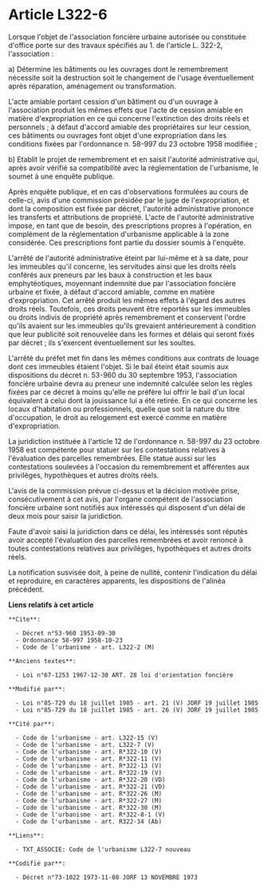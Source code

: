 # Article L322-6

Lorsque l'objet de l'association foncière urbaine autorisée ou constituée d'office porte sur des travaux spécifiés au 1. de
l'article L. 322-2, l'association :

a) Détermine les bâtiments ou les ouvrages dont le remembrement nécessite soit la destruction soit le changement de l'usage
éventuellement après réparation, aménagement ou transformation.

L'acte amiable portant cession d'un bâtiment ou d'un ouvrage à l'association produit les mêmes effets que l'acte de cession
amiable en matière d'expropriation en ce qui concerne l'extinction des droits réels et personnels ; à défaut d'accord amiable
des propriétaires sur leur cession, ces bâtiments ou ouvrages font objet d'une expropriation dans les conditions fixées par
l'ordonnance n. 58-997 du 23 octobre 1958 modifiée ;

b) Etablit le projet de remembrement et en saisit l'autorité administrative qui, après avoir vérifié sa compatibilité avec la
réglementation de l'urbanisme, le soumet à une enquête publique.

Après enquête publique, et en cas d'observations formulées au cours de celle-ci, avis d'une commission présidée par le juge
de l'expropriation, et dont la composition est fixée par décret, l'autorité administrative prononce les transferts et
attributions de propriété. L'acte de l'autorité administrative impose, en tant que de besoin, des prescriptions propres à
l'opération, en complément de la réglementation d'urbanisme applicable à la zone considérée. Ces prescriptions font partie du
dossier soumis à l'enquête.

L'arrêté de l'autorité administrative éteint par lui-même et à sa date, pour les immeubles qu'il concerne, les servitudes
ainsi que les droits réels conférés aux preneurs par les baux à construction et les baux emphytéotiques, moyennant indemnité
due par l'association foncière urbaine et fixée, à défaut d'accord amiable, comme en matière d'expropriation. Cet arrêté
produit les mêmes effets à l'égard des autres droits réels. Toutefois, ces droits peuvent être reportés sur les immeubles ou
droits indivis de propriété après remembrement et conservent l'ordre qu'ils avaient sur les immeubles qu'ils grevaient
antérieurement à condition que leur publicité soit renouvelée dans les formes et délais qui seront fixés par décret ; ils
s'exercent éventuellement sur les soultes.

L'arrêté du préfet met fin dans les mêmes conditions aux contrats de louage dont ces immeubles étaient l'objet. Si le bail
éteint était soumis aux dispositions du décret n. 53-960 du 30 septembre 1953, l'association foncière urbaine devra au
preneur une indemnité calculée selon les règles fixées par ce décret à moins qu'elle ne préfère lui offrir le bail d'un local
équivalent à celui dont la jouissance lui a été retirée. En ce qui concerne les locaux d'habitation ou professionnels, quelle
que soit la nature du titre d'occupation, le droit au relogement est exercé comme en matière d'expropriation.

La juridiction instituée à l'article 12 de l'ordonnance n. 58-997 du 23 octobre 1958 est compétente pour statuer sur les
contestations relatives à l'évaluation des parcelles remembrées. Elle statue aussi sur les contestations soulevées à
l'occasion du remembrement et afférentes aux privilèges, hypothèques et autres droits réels.

L'avis de la commission prévue ci-dessus et la décision motivée prise, consécutivement à cet avis, par l'organe compétent de
l'association foncière urbaine sont notifiés aux intéressés qui disposent d'un délai de deux mois pour saisir la juridiction.

Faute d'avoir saisi la juridiction dans ce délai, les intéressés sont réputés avoir accepté l'évaluation des parcelles
remembrées et avoir renoncé à toutes contestations relatives aux privilèges, hypothèques et autres droits réels.

La notification susvisée doit, à peine de nullité, contenir l'indication du délai et reproduire, en caractères apparents, les
dispositions de l'alinéa précédent.

**Liens relatifs à cet article**

	**Cite**:

	  - Décret n°53-960 1953-09-30
	  - Ordonnance 58-997 1958-10-23
	  - Code de l'urbanisme - art. L322-2 (M)

	**Anciens textes**:

	  - Loi n°67-1253 1967-12-30 ART. 28 loi d'orientation foncière

	**Modifié par**:

	  - Loi n°85-729 du 18 juillet 1985 - art. 21 (V) JORF 19 juillet 1985
	  - Loi n°85-729 du 18 juillet 1985 - art. 26 (V) JORF 19 juillet 1985

	**Cité par**:

	  - Code de l'urbanisme - art. L322-15 (V)
	  - Code de l'urbanisme - art. L322-7 (V)
	  - Code de l'urbanisme - art. R*322-10 (V)
	  - Code de l'urbanisme - art. R*322-11 (V)
	  - Code de l'urbanisme - art. R*322-13 (V)
	  - Code de l'urbanisme - art. R*322-19 (V)
	  - Code de l'urbanisme - art. R*322-20 (VD)
	  - Code de l'urbanisme - art. R*322-21 (VD)
	  - Code de l'urbanisme - art. R*322-26 (M)
	  - Code de l'urbanisme - art. R*322-27 (M)
	  - Code de l'urbanisme - art. R*322-30 (M)
	  - Code de l'urbanisme - art. R*322-8-1 (V)
	  - Code de l'urbanisme - art. R322-34 (Ab)

	**Liens**:

	  - TXT_ASSOCIE: Code de l'urbanisme L322-7 nouveau

	**Codifié par**:

	  - Décret n°73-1022 1973-11-08 JORF 13 NOVEMBRE 1973
